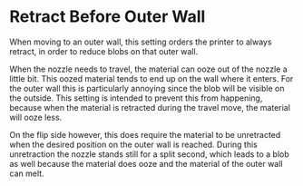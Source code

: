 Retract Before Outer Wall
====
When moving to an outer wall, this setting orders the printer to always retract, in order to reduce blobs on that outer wall.

When the nozzle needs to travel, the material can ooze out of the nozzle a little bit. This oozed material tends to end up on the wall where it enters. For the outer wall this is particularly annoying since the blob will be visible on the outside. This setting is intended to prevent this from happening, because when the material is retracted during the travel move, the material will ooze less.

On the flip side however, this does require the material to be unretracted when the desired position on the outer wall is reached. During this unretraction the nozzle stands still for a split second, which leads to a blob as well because the material does ooze and the material of the outer wall can melt.